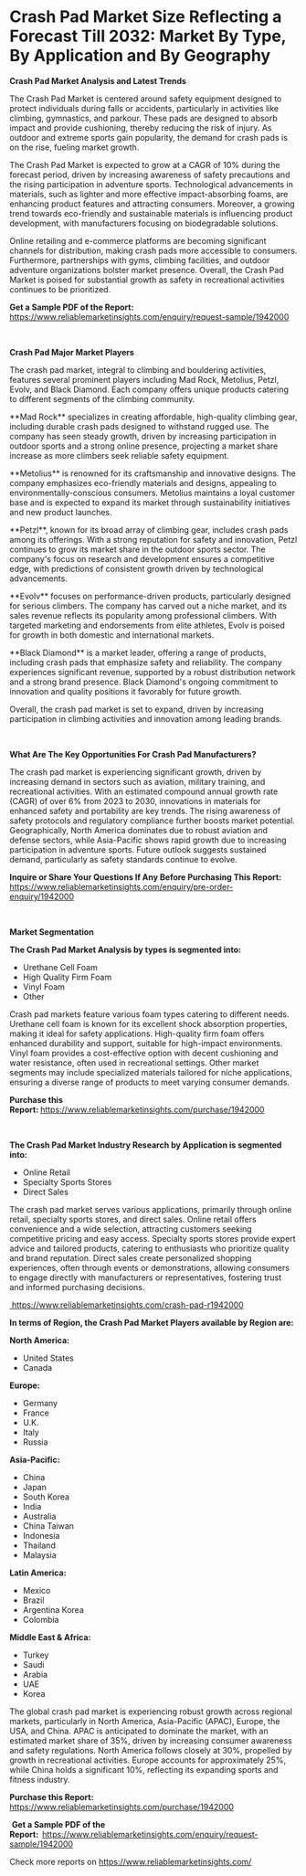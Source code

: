 <p><h1>Crash Pad Market Size Reflecting a Forecast Till 2032: Market By Type, By Application and By Geography</h1></p><p><strong>Crash Pad Market Analysis and Latest Trends</strong></p>
<p><p>The Crash Pad Market is centered around safety equipment designed to protect individuals during falls or accidents, particularly in activities like climbing, gymnastics, and parkour. These pads are designed to absorb impact and provide cushioning, thereby reducing the risk of injury. As outdoor and extreme sports gain popularity, the demand for crash pads is on the rise, fueling market growth.</p><p>The Crash Pad Market is expected to grow at a CAGR of 10% during the forecast period, driven by increasing awareness of safety precautions and the rising participation in adventure sports. Technological advancements in materials, such as lighter and more effective impact-absorbing foams, are enhancing product features and attracting consumers. Moreover, a growing trend towards eco-friendly and sustainable materials is influencing product development, with manufacturers focusing on biodegradable solutions.</p><p>Online retailing and e-commerce platforms are becoming significant channels for distribution, making crash pads more accessible to consumers. Furthermore, partnerships with gyms, climbing facilities, and outdoor adventure organizations bolster market presence. Overall, the Crash Pad Market is poised for substantial growth as safety in recreational activities continues to be prioritized.</p></p>
<p><strong>Get a Sample PDF of the Report:&nbsp;</strong> <a href="https://www.reliablemarketinsights.com/enquiry/request-sample/1942000?utm_campaign=2221&utm_medium=2&utm_source=Github&utm_content=ia&utm_term=31032025&utm_id=crash-pad">https://www.reliablemarketinsights.com/enquiry/request-sample/1942000</a></p>
<p>&nbsp;</p>
<p><strong>Crash Pad Major Market Players</strong></p>
<p><p>The crash pad market, integral to climbing and bouldering activities, features several prominent players including Mad Rock, Metolius, Petzl, Evolv, and Black Diamond. Each company offers unique products catering to different segments of the climbing community.</p><p>**Mad Rock** specializes in creating affordable, high-quality climbing gear, including durable crash pads designed to withstand rugged use. The company has seen steady growth, driven by increasing participation in outdoor sports and a strong online presence, projecting a market share increase as more climbers seek reliable safety equipment.</p><p>**Metolius** is renowned for its craftsmanship and innovative designs. The company emphasizes eco-friendly materials and designs, appealing to environmentally-conscious consumers. Metolius maintains a loyal customer base and is expected to expand its market through sustainability initiatives and new product launches.</p><p>**Petzl**, known for its broad array of climbing gear, includes crash pads among its offerings. With a strong reputation for safety and innovation, Petzl continues to grow its market share in the outdoor sports sector. The company's focus on research and development ensures a competitive edge, with predictions of consistent growth driven by technological advancements.</p><p>**Evolv** focuses on performance-driven products, particularly designed for serious climbers. The company has carved out a niche market, and its sales revenue reflects its popularity among professional climbers. With targeted marketing and endorsements from elite athletes, Evolv is poised for growth in both domestic and international markets.</p><p>**Black Diamond** is a market leader, offering a range of products, including crash pads that emphasize safety and reliability. The company experiences significant revenue, supported by a robust distribution network and a strong brand presence. Black Diamond's ongoing commitment to innovation and quality positions it favorably for future growth.</p><p>Overall, the crash pad market is set to expand, driven by increasing participation in climbing activities and innovation among leading brands.</p></p>
<p>&nbsp;</p>
<p><strong>What Are The Key Opportunities For Crash Pad Manufacturers?</strong></p>
<p><p>The crash pad market is experiencing significant growth, driven by increasing demand in sectors such as aviation, military training, and recreational activities. With an estimated compound annual growth rate (CAGR) of over 6% from 2023 to 2030, innovations in materials for enhanced safety and portability are key trends. The rising awareness of safety protocols and regulatory compliance further boosts market potential. Geographically, North America dominates due to robust aviation and defense sectors, while Asia-Pacific shows rapid growth due to increasing participation in adventure sports. Future outlook suggests sustained demand, particularly as safety standards continue to evolve.</p></p>
<p><strong>Inquire or Share Your Questions If Any Before Purchasing This Report:</strong> <a href="https://www.reliablemarketinsights.com/enquiry/pre-order-enquiry/1942000?utm_campaign=2221&utm_medium=2&utm_source=Github&utm_content=ia&utm_term=31032025&utm_id=crash-pad">https://www.reliablemarketinsights.com/enquiry/pre-order-enquiry/1942000</a></p>
<p>&nbsp;</p>
<p><strong>Market Segmentation</strong></p>
<p><strong>The Crash Pad Market Analysis by types is segmented into:</strong></p>
<p><ul><li>Urethane Cell Foam</li><li>High Quality Firm Foam</li><li>Vinyl Foam</li><li>Other</li></ul></p>
<p><p>Crash pad markets feature various foam types catering to different needs. Urethane cell foam is known for its excellent shock absorption properties, making it ideal for safety applications. High-quality firm foam offers enhanced durability and support, suitable for high-impact environments. Vinyl foam provides a cost-effective option with decent cushioning and water resistance, often used in recreational settings. Other market segments may include specialized materials tailored for niche applications, ensuring a diverse range of products to meet varying consumer demands.</p></p>
<p><strong>Purchase this Report:&nbsp;</strong><a href="https://www.reliablemarketinsights.com/purchase/1942000?utm_campaign=2221&utm_medium=2&utm_source=Github&utm_content=ia&utm_term=31032025&utm_id=crash-pad">https://www.reliablemarketinsights.com/purchase/1942000</a></p>
<p>&nbsp;</p>
<p><strong>The Crash Pad Market Industry Research by Application is segmented into:</strong></p>
<p><ul><li>Online Retail</li><li>Specialty Sports Stores</li><li>Direct Sales</li></ul></p>
<p><p>The crash pad market serves various applications, primarily through online retail, specialty sports stores, and direct sales. Online retail offers convenience and a wide selection, attracting customers seeking competitive pricing and easy access. Specialty sports stores provide expert advice and tailored products, catering to enthusiasts who prioritize quality and brand reputation. Direct sales create personalized shopping experiences, often through events or demonstrations, allowing consumers to engage directly with manufacturers or representatives, fostering trust and informed purchasing decisions.</p></p>
<p><a href="https://www.reliablemarketinsights.com/crash-pad-r1942000?utm_campaign=2221&utm_medium=2&utm_source=Github&utm_content=ia&utm_term=31032025&utm_id=crash-pad">&nbsp;https://www.reliablemarketinsights.com/crash-pad-r1942000</a></p>
<p><strong>In terms of Region, the Crash Pad Market Players available by Region are:</strong></p>
<p>
    <p> <strong> North America: </strong>
        <ul>
            <li>United States</li>
            <li>Canada</li>
        </ul>
        </p> 
    <p> <strong> Europe: </strong>
        <ul>
            <li>Germany</li>
            <li>France</li>
            <li>U.K.</li>
            <li>Italy</li>
            <li>Russia</li>
        </ul>
        </p> 
    <p> <strong> Asia-Pacific: </strong>
        <ul>
            <li>China</li>
            <li>Japan</li>
            <li>South Korea</li>
            <li>India</li>
            <li>Australia</li>
            <li>China Taiwan</li>
            <li>Indonesia</li>
            <li>Thailand</li>
            <li>Malaysia</li>
        </ul>
        </p> 
    <p> <strong> Latin America: </strong>
        <ul>
            <li>Mexico</li>
            <li>Brazil</li>
            <li>Argentina Korea</li>
            <li>Colombia</li>
        </ul>
        </p> 
    <p> <strong> Middle East & Africa: </strong>
        <ul>
            <li>Turkey</li>
            <li>Saudi</li>
            <li>Arabia</li>
            <li>UAE</li>
            <li>Korea</li>
        </ul>
    </p>
    </p>
<p><p>The global crash pad market is experiencing robust growth across regional markets, particularly in North America, Asia-Pacific (APAC), Europe, the USA, and China. APAC is anticipated to dominate the market, with an estimated market share of 35%, driven by increasing consumer awareness and safety regulations. North America follows closely at 30%, propelled by growth in recreational activities. Europe accounts for approximately 25%, while China holds a significant 10%, reflecting its expanding sports and fitness industry.</p></p>
<p><strong>Purchase this Report: </strong><a href="https://www.reliablemarketinsights.com/purchase/1942000?utm_campaign=2221&utm_medium=2&utm_source=Github&utm_content=ia&utm_term=31032025&utm_id=crash-pad">https://www.reliablemarketinsights.com/purchase/1942000</a></p>
<p>&nbsp;<strong>Get a Sample PDF of the Report:&nbsp;&nbsp;</strong><a href="https://www.reliablemarketinsights.com/enquiry/request-sample/1942000?utm_campaign=2221&utm_medium=2&utm_source=Github&utm_content=ia&utm_term=31032025&utm_id=crash-pad">https://www.reliablemarketinsights.com/enquiry/request-sample/1942000</a></p>
<p><strong></strong></p>
<p>Check more reports on <a href="https://www.reliablemarketinsights.com/?utm_campaign=2221&utm_medium=2&utm_source=Github&utm_content=ia&utm_term=31032025&utm_id=crash-pad">https://www.reliablemarketinsights.com/</a></p>